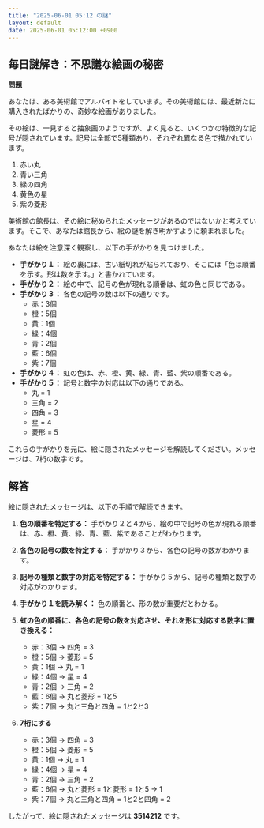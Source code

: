 ```yaml
---
title: "2025-06-01 05:12 の謎"
layout: default
date: 2025-06-01 05:12:00 +0900
---
```

## 毎日謎解き：不思議な絵画の秘密

**問題**

あなたは、ある美術館でアルバイトをしています。その美術館には、最近新たに購入されたばかりの、奇妙な絵画がありました。

その絵は、一見すると抽象画のようですが、よく見ると、いくつかの特徴的な記号が隠されています。記号は全部で5種類あり、それぞれ異なる色で描かれています。

1.  赤い丸
2.  青い三角
3.  緑の四角
4.  黄色の星
5.  紫の菱形

美術館の館長は、その絵に秘められたメッセージがあるのではないかと考えています。そこで、あなたは館長から、絵の謎を解き明かすように頼まれました。

あなたは絵を注意深く観察し、以下の手がかりを見つけました。

*   **手がかり１：** 絵の裏には、古い紙切れが貼られており、そこには「色は順番を示す。形は数を示す。」と書かれています。
*   **手がかり２：** 絵の中で、記号の色が現れる順番は、虹の色と同じである。
*   **手がかり３：** 各色の記号の数は以下の通りです。
    *   赤：3個
    *   橙：5個
    *   黄：1個
    *   緑：4個
    *   青：2個
    *   藍：6個
    *   紫：7個
*   **手がかり４：** 虹の色は、赤、橙、黄、緑、青、藍、紫の順番である。
*   **手がかり５：** 記号と数字の対応は以下の通りである。
    *   丸 = 1
    *   三角 = 2
    *   四角 = 3
    *   星 = 4
    *   菱形 = 5

これらの手がかりを元に、絵に隠されたメッセージを解読してください。メッセージは、7桁の数字です。

## 解答

絵に隠されたメッセージは、以下の手順で解読できます。

1.  **色の順番を特定する：** 手がかり２と４から、絵の中で記号の色が現れる順番は、赤、橙、黄、緑、青、藍、紫であることがわかります。
2.  **各色の記号の数を特定する：** 手がかり３から、各色の記号の数がわかります。
3.  **記号の種類と数字の対応を特定する：** 手がかり５から、記号の種類と数字の対応がわかります。
4.  **手がかり１を読み解く：** 色の順番と、形の数が重要だとわかる。
5.  **虹の色の順番に、各色の記号の数を対応させ、それを形に対応する数字に置き換える：**
    *   赤：3個 → 四角 = 3
    *   橙：5個 → 菱形 = 5
    *   黄：1個 → 丸 = 1
    *   緑：4個 → 星 = 4
    *   青：2個 → 三角 = 2
    *   藍：6個 → 丸と菱形 = 1と5
    *   紫：7個 → 丸と三角と四角 = 1と2と3

6. **7桁にする**
    *   赤：3個 → 四角 = 3
    *   橙：5個 → 菱形 = 5
    *   黄：1個 → 丸 = 1
    *   緑：4個 → 星 = 4
    *   青：2個 → 三角 = 2
    *   藍：6個 → 丸と菱形 = 1と菱形 = 1と5 → 1 
    *   紫：7個 → 丸と三角と四角 = 1と2と四角 = 2

したがって、絵に隠されたメッセージは **3514212** です。
